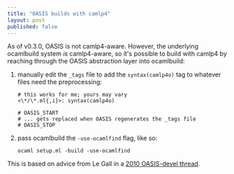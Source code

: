 ```yaml
---
title: "OASIS builds with camlp4"
layout: post
published: false
---
```


As of v0.3.0, OASIS is not camlp4-aware. However, the underlying
ocamlbuild system *is* camlp4-aware, so it's possible to build with
camlp4 by reaching through the OASIS abstraction layer into ocamlbuild:

1.  manually edit the `_tags` file to add the `syntax(camlp4o)` tag to
whatever files need the preprocessing:

        # this works for me; yours may vary
        <\*/\*.ml{,i}>: syntax(camlp4o)

        # OASIS_START
        # ... gets replaced when OASIS regenerates the _tags file
        # OASIS_STOP

2.  pass ocamlbuild the `-use-ocamlfind` flag, like so:

        ocaml setup.ml -build -use-ocamlfind

This is based on advice from Le Gall in a
[2010 OASIS-devel thread](https://lists.forge.ocamlcore.org/pipermail/oasis-devel/2010-October/000004.html).

